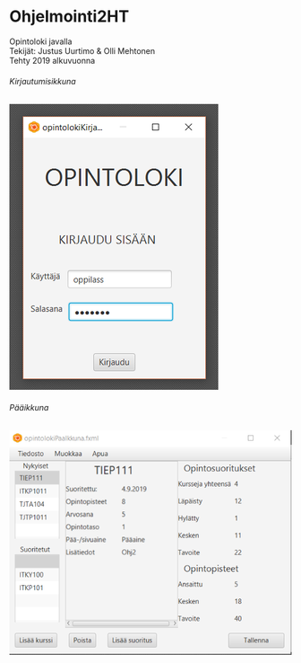 # Ohjelmointi2HT
Opintoloki javalla  <br /> Tekijät: Justus Uurtimo & Olli Mehtonen <br /> Tehty 2019 alkuvuonna  
  
###### Kirjautumisikkuna
![](https://github.com/OlliMehtonen/Ohjelmointi2HT/blob/main/kuvat/Kirjautuminen.png)  
  
###### Pääikkuna
![](https://github.com/OlliMehtonen/Ohjelmointi2HT/blob/main/kuvat/PaaIkkuna.png)
